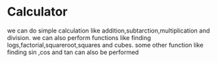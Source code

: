 # Calculator 
we can do simple calculation like addition,subtarction,multiplication and division.
we can also perform functions like finding logs,factorial,squareroot,squares and cubes.
some other function like finding sin ,cos and tan can also be performed
